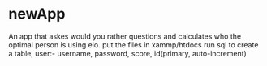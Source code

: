 # newApp
An app that askes would you rather questions and calculates who the optimal person is using elo.
put the files in xammp/htdocs
run sql to create a table, user:- username, password, score, id(primary, auto-increment)
